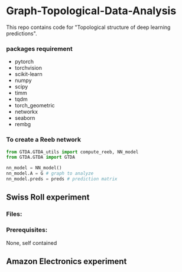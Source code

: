 # Graph-Topological-Data-Analysis
This repo contains code for "Topological structure of deep learning predictions". 
### packages requirement
* pytorch
* torchvision
* scikit-learn
* numpy
* scipy
* timm
* tqdm
* torch_geometric
* networkx
* seaborn
* rembg

### To create a Reeb network

```python
from GTDA.GTDA_utils import compute_reeb, NN_model
from GTDA.GTDA import GTDA

nn_model = NN_model()
nn_model.A = G # graph to analyze
nn_model.preds = preds # prediction matrix 
```


## Swiss Roll experiment
### Files:
### Prerequisites: 
None, self contained

## Amazon Electronics experiment
